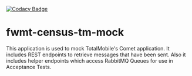 [![Codacy Badge](https://api.codacy.com/project/badge/Grade/eb4d21a9874947dc93df760818c7d18d)](https://www.codacy.com/app/ONSDigital_FWMT/fwmt-census-tm-mock?utm_source=github.com&amp;utm_medium=referral&amp;utm_content=ONSdigital/fwmt-census-tm-mock&amp;utm_campaign=Badge_Grade)

# fwmt-census-tm-mock

This application is used to mock TotalMobile's Comet application.
It includes REST endpoints to retrieve messages that have been sent.
Also it includes helper endpoints which access RabbitMQ Queues for use in Acceptance Tests.
